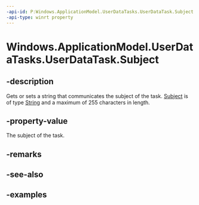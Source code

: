 ```yaml
---
-api-id: P:Windows.ApplicationModel.UserDataTasks.UserDataTask.Subject
-api-type: winrt property
---
```


<!-- Property syntax.
public string Subject { get;  set; }
-->

# Windows.ApplicationModel.UserDataTasks.UserDataTask.Subject

## -description
Gets or sets a string that communicates the subject of the task. [Subject](userdatatask_subject.md) is of type [String](https://msdn.microsoft.com/library/system.string.aspx) and a maximum of 255 characters in length.

## -property-value
The subject of the task.

## -remarks

## -see-also

## -examples
